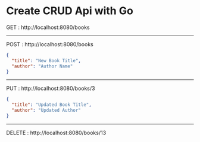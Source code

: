 # Create CRUD Api with Go

GET : http://localhost:8080/books

---

POST : http://localhost:8080/books

```json
{
  "title": "New Book Title",
  "author": "Author Name"
}

```

---

PUT : http://localhost:8080/books/3

```json
{
  "title": "Updated Book Title",
  "author": "Updated Author"
}
```

---

DELETE : http://localhost:8080/books/13
